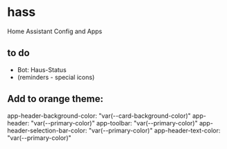 # hass
Home Assistant Config and Apps

## to do
- Bot: Haus-Status
- (reminders - special icons)

## Add to orange theme:
  app-header-background-color: "var(--card-background-color)"
  app-header: "var(--primary-color)"
  app-toolbar: "var(--primary-color)"
  app-header-selection-bar-color: "var(--primary-color)"
  app-header-text-color: "var(--primary-color)"
